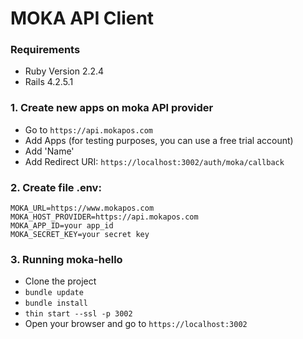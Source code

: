 # MOKA API Client

### Requirements
* Ruby Version 2.2.4
* Rails 4.2.5.1




### 1. Create new apps on moka API provider
* Go to `https://api.mokapos.com`
* Add Apps (for testing purposes, you can use a free trial account)
* Add 'Name'
* Add Redirect URI: `https://localhost:3002/auth/moka/callback`

### 2. Create file .env:
```
MOKA_URL=https://www.mokapos.com
MOKA_HOST_PROVIDER=https://api.mokapos.com
MOKA_APP_ID=your app_id
MOKA_SECRET_KEY=your secret key
```

### 3. Running moka-hello
* Clone the project
* `bundle update`
* `bundle install`
* `thin start --ssl -p 3002`
* Open your browser and go to `https://localhost:3002`

